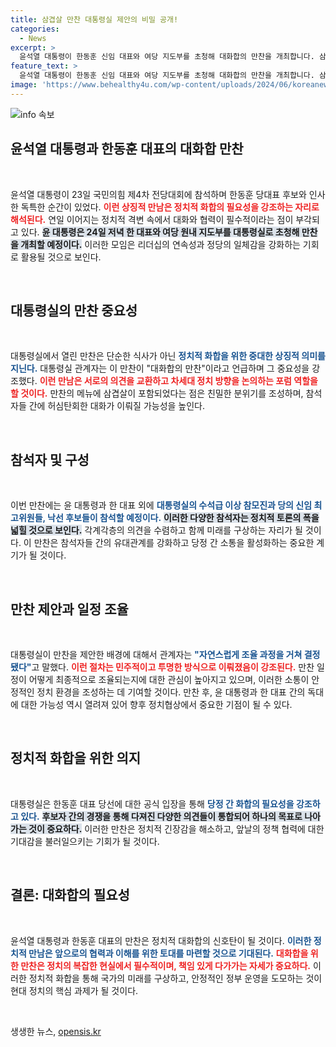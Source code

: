 ```yaml
---
title: 삼겹살 만찬 대통령실 제안의 비밀 공개!
categories:
  - News
excerpt: >
  윤석열 대통령이 한동훈 신임 대표와 여당 지도부를 초청해 대화합의 만찬을 개최합니다. 삼겹살이 포함된 풍성한 메뉴로 여당의 단합을 다짐하는 자리가 기대를 모으고 있습니다.
feature_text: >
  윤석열 대통령이 한동훈 신임 대표와 여당 지도부를 초청해 대화합의 만찬을 개최합니다. 삼겹살이 포함된 풍성한 메뉴로 여당의 단합을 다짐하는 자리가 기대를 모으고 있습니다.
image: 'https://www.behealthy4u.com/wp-content/uploads/2024/06/koreanews.jpg'
---
```


<p><img src="https://www.behealthy4u.com/wp-content/uploads/2024/06/koreanews.jpg" alt="info 속보" /></p>

<h2 data-ke-size="size26">윤석열 대통령과 한동훈 대표의 대화합 만찬</h2>

<p data-ke-size="size16">&nbsp;</p>

<p>윤석열 대통령이 23일 국민의힘 제4차 전당대회에 참석하며 한동훈 당대표 후보와 인사한 독특한 순간이 있었다. <b><span style="color: #ee2323;">이런 상징적 만남은 정치적 화합의 필요성을 강조하는 자리로 해석된다.</span></b> 연일 이어지는 정치적 격변 속에서 대화와 협력이 필수적이라는 점이 부각되고 있다. <b><span style="background-color: #21538527;">윤 대통령은 24일 저녁 한 대표와 여당 원내 지도부를 대통령실로 초청해 만찬을 개최할 예정이다.</span></b> 이러한 모임은 리더십의 연속성과 정당의 일체감을 강화하는 기회로 활용될 것으로 보인다.</p>

<p data-ke-size="size16">&nbsp;</p>

<h2 data-ke-size="size26">대통령실의 만찬 중요성</h2>

<p data-ke-size="size16">&nbsp;</p>

<p>대통령실에서 열린 만찬은 단순한 식사가 아닌 <b><span style="color: #1a5490;">정치적 화합을 위한 중대한 상징적 의미를 지닌다.</span></b> 대통령실 관계자는 이 만찬이 "대화합의 만찬"이라고 언급하며 그 중요성을 강조했다. <b><span style="color: #ee2323;">이런 만남은 서로의 의견을 교환하고 차세대 정치 방향을 논의하는 포럼 역할을 할 것이다.</span></b> 만찬의 메뉴에 삼겹살이 포함되었다는 점은 친밀한 분위기를 조성하며, 참석자들 간에 허심탄회한 대화가 이뤄질 가능성을 높인다.</p>

<p data-ke-size="size16">&nbsp;</p>

<h2 data-ke-size="size26">참석자 및 구성</h2>

<p data-ke-size="size16">&nbsp;</p>

<p>이번 만찬에는 윤 대통령과 한 대표 외에 <b><span style="color: #1a5490;">대통령실의 수석급 이상 참모진과 당의 신임 최고위원들, 낙선 후보들이 참석할 예정이다.</span></b> <b><span style="background-color: #21538527;">이러한 다양한 참석자는 정치적 토론의 폭을 넓힐 것으로 보인다.</span></b> 각계각층의 의견을 수렴하고 함께 미래를 구상하는 자리가 될 것이다. 이 만찬은 참석자들 간의 유대관계를 강화하고 당정 간 소통을 활성화하는 중요한 계기가 될 것이다.</p>

<p data-ke-size="size16">&nbsp;</p>

<h2 data-ke-size="size26">만찬 제안과 일정 조율</h2>

<p data-ke-size="size16">&nbsp;</p>

<p>대통령실이 만찬을 제안한 배경에 대해서 관계자는 <b><span style="color: #1a5490;">"자연스럽게 조율 과정을 거쳐 결정됐다"</span></b>고 말했다. <b><span style="color: #ee2323;">이런 절차는 민주적이고 투명한 방식으로 이뤄졌음이 강조된다.</span></b> 만찬 일정이 어떻게 최종적으로 조율되는지에 대한 관심이 높아지고 있으며, 이러한 소통이 안정적인 정치 환경을 조성하는 데 기여할 것이다. 만찬 후, 윤 대통령과 한 대표 간의 독대에 대한 가능성 역시 열려져 있어 향후 정치협상에서 중요한 기점이 될 수 있다.</p>

<p data-ke-size="size16">&nbsp;</p>

<h2 data-ke-size="size26">정치적 화합을 위한 의지</h2>

<p data-ke-size="size16">&nbsp;</p>

<p>대통령실은 한동훈 대표 당선에 대한 공식 입장을 통해 <b><span style="color: #1a5490;">당정 간 화합의 필요성을 강조하고 있다.</span></b> <b><span style="background-color: #21538527;">후보자 간의 경쟁을 통해 다져진 다양한 의견들이 통합되어 하나의 목표로 나아가는 것이 중요하다.</span></b> 이러한 만찬은 정치적 긴장감을 해소하고, 앞날의 정책 협력에 대한 기대감을 불러일으키는 기회가 될 것이다.</p>

<p data-ke-size="size16">&nbsp;</p>

<h2 data-ke-size="size26">결론: 대화합의 필요성</h2>

<p data-ke-size="size16">&nbsp;</p>

<p>윤석열 대통령과 한동훈 대표의 만찬은 정치적 대화합의 신호탄이 될 것이다. <b><span style="color: #1a5490;">이러한 정치적 만남은 앞으로의 협력과 이해를 위한 토대를 마련할 것으로 기대된다.</span></b> <b><span style="color: #ee2323;">대화합을 위한 만찬은 정치의 복잡한 현실에서 필수적이며, 책임 있게 다가가는 자세가 중요하다.</span></b> 이러한 정치적 화합을 통해 국가의 미래를 구상하고, 안정적인 정부 운영을 도모하는 것이 현대 정치의 핵심 과제가 될 것이다.</p>

<p data-ke-size="size16">&nbsp;</p>
생생한 뉴스, <a href="https://opensis.kr" rel="dofollow">opensis.kr</a>


